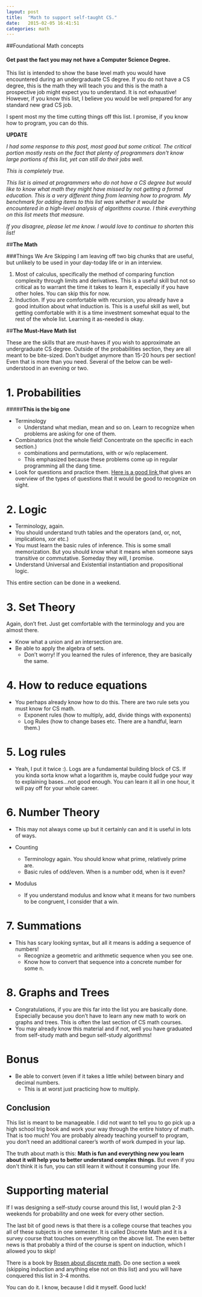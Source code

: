 ```yaml
---
layout: post
title:  "Math to support self-taught CS."
date:   2015-02-05 16:41:51
categories: math
---
```


##Foundational Math concepts

#### Get past the fact you may not have a Computer Science Degree.



This list is intended to show the base level math you would have encountered during an undergraduate CS degree. If you do not have a CS degree, this is the math they will teach you and this is the math a prospective job might expect you to understand. It is not exhaustive!
However, if you know this list, I believe you would be well prepared for any standard new grad CS job.

I spent most my the time cutting things off this list.
I promise, if you know how to program, you can do this.

__UPDATE__

_I had some response to this post, most good but some critical. The critical portion
mostly rests on the fact that plenty of programmers don't know large portions of this
list, yet can still do their jobs well._

_This is completely true._

_This list is aimed at programmers who do not have a CS degree but would like
to know what math they might have missed by not getting a formal education.
This is a very different thing from learning how to program. My benchmark for
adding items to this list was whether it would be encountered in a high-level
analysis of algorithms course. I think everything on this list meets that measure._

_If you disagree, please let me know. I would love to continue to shorten this list!_

##__The Math__

###Things We Are Skipping
I am leaving off two big chunks that are useful, but unlikely to be used in your day-today life or in an interview.

1. Most of calculus, specifically the method of comparing function complexity through limits and derivatives. This is a useful skill but not so critical as to warrant the time it takes to learn it, especially if you have other holes. You can skip this for now.
2. Induction. If you are comfortable with recursion, you already have a good intuition about what induction is. This is a useful skill as well, but getting comfortable with it is a time investment somewhat equal to the rest of the whole list. Learning it as-needed is okay.


##__The Must-Have Math list__

These are the skills that are must-haves if you wish to approximate an undergraduate CS degree.
Outside of the probabilities section, they are all meant to be bite-sized. Don't budget anymore than 15-20 hours per section!
Even that is more than you need. Several of the below can be well-understood in an evening or two.

**1. Probabilities**
===============

#####__This is the big one__

* Terminology
    * Understand what median, mean and so on. Learn to recognize when problems are asking for one of them.
* Combinatorics (not the whole field! Concentrate on the specific in each section.)
    * combinations and permutations, with or w/o replacement.
    * This emphasized because these problems come up in regular programming all the dang time.
*  Look for questions and practice them. [Here is a good link ](http://www.mathsisfun.com/combinatorics/combinations-permutations.html) that gives an overview of the types of questions that
it would be good to recognize on sight.

**2. Logic**
================
* Terminology, again.
* You should understand truth tables and the operators (and, or, not, implications, xor etc.)
* You must learn the basic rules of inference. This is some small memorization. But you should know what it means when someone says transitive or commutative. Someday they will, I promise.
* Understand Universal and Existential instantiation and propositional logic.

This entire section can be done in a weekend.

**3. Set Theory**
=================

Again, don’t fret. Just get comfortable with the terminology and you are almost there.

* Know what a union and an intersection are.
* Be able to apply the algebra of sets.
    * Don’t worry! If you learned the rules of inference, they are basically the same.

**4. How to reduce equations**
============================
* You perhaps already know how to do this. There are two rule sets you must know for CS math.
    * Exponent rules (how to multiply, add, divide things with exponents)
    * Log Rules (how to change bases etc. There are a handful, learn them.)

**5. Log rules**
==================
* Yeah, I put it twice :). Logs are a fundamental building block of CS.
If you kinda sorta know what a logarithm is, maybe could fudge your way to explaining bases...not good enough.
You can learn it all in one hour, it will pay off for your whole career.

**6. Number Theory**
========================
* This may not always come up but it certainly can and it is useful in lots of ways.
* Counting
    * Terminology again. You should know what prime, relatively prime are.
    * Basic rules of odd/even. When is a number odd, when is it even?

* Modulus
    * If you understand modulus and know what it means for two numbers to be congruent, I consider that a win.

**7. Summations**
========================
* This has scary looking syntax, but all it means is adding a sequence of numbers!
    * Recognize a geometric and arithmetic sequence when you see one.
    * Know how to convert that sequence into a concrete number for some n.

**8. Graphs and Trees**
===============================
* Congratulations, if you are this far into the list you are basically done.
Especially because you don’t have to learn any new math to work on graphs and trees. This is often the last section of CS math courses.
* You may already know this material and if not, well you have graduated from self-study math and begun self-study algorithms!

**Bonus**
===============================
* Be able to convert (even if it takes a little while) between binary and decimal numbers.
    * This is at worst just practicing how to multiply.

## Conclusion

This list is meant to be manageable. I did not want to tell you to go pick up a high school trig book and work your way
through the entire history of math. That is too much! You are probably already teaching yourself to program, you don’t need an additional career’s worth of work dumped in your lap.

The truth about math is this: **Math is fun and everything new you learn about it will help you to better understand complex things.**
But even if you don't think it is fun, you can still learn it without it consuming your life.

**Supporting material**
==================
If I was designing a self-study course around this list, I would plan 2-3 weekends for probability and one week for every other section.

The last bit of good news is that there is a college course that teaches you all of these subjects in one semester.
It is called Discrete Math and it is a survey course that touches on everything on the above list.
The even better news is that probably a third of the course is spent on induction, which I allowed you to skip!

There is a book by [Rosen about discrete math](http://www.amazon.com/Discrete-Mathematics-Applications-Kenneth-Rosen/dp/0072899050).
Do one section a week (skipping induction and anything else not on this list) and you will have conquered this list in 3-4 months.

You can do it. I know, because I did it myself. Good luck!
